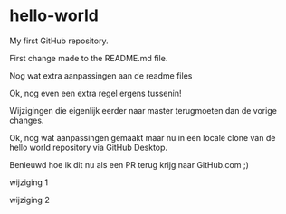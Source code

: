 # hello-world
My first GitHub repository.

First change made to the README.md file.

Nog wat extra aanpassingen aan de readme files

Ok, nog even een extra regel ergens tussenin!

Wijzigingen die eigenlijk eerder naar master terugmoeten dan de vorige changes.

Ok, nog wat aanpassingen gemaakt maar nu in een locale clone van de hello world repository via GitHub Desktop.

Benieuwd hoe ik dit nu als een PR terug krijg naar GitHub.com ;)

wijziging 1

wijziging 2
